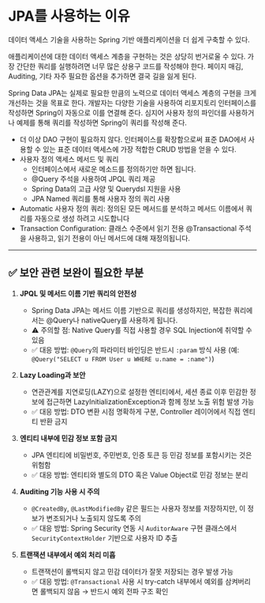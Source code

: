 # JPA를 사용하는 이유

데이터 액세스 기술을 사용하는 Spring 기반 애플리케이션을 더 쉽게 구축할 수 있다.

애플리케이션에 대한 데이터 액세스 계층을 구현하는 것은 상당히 번거로울 수 있다. 가장 간단한 쿼리를 실행하려면 너무 많은 상용구 코드를 작성해야 한다. 페이지 매김, Auditing, 기타 자주 필요한 옵션을 추가하면 결국 길을 잃게 된다.

Spring Data JPA는 실제로 필요한 만큼의 노력으로 데이터 액세스 계층의 구현을 크게 개선하는 것을 목표로 한다. 개발자는 다양한 기술을 사용하여 리포지토리 인터페이스를 작성하면 Spring이 자동으로 이를 연결해 준다. 심지어 사용자 정의 파인더를 사용하거나 예제를 통해 쿼리를 작성하면 Spring이 쿼리를 작성해 준다.

- 더 이상 DAO 구현이 필요하지 않다. 인터페이스를 확장함으로써 표준 DAO에서 사용할 수 있는 표준 데이터 액세스에 가장 적합한 CRUD 방법을 얻을 수 있다.
- 사용자 정의 액세스 메서드 및 쿼리
    - 인터페이스에서 새로운 메소드를 정의하기만 하면 됩니다.
    - @Query 주석을 사용하여 JPQL 쿼리 제공
    - Spring Data의 고급 사양 및 Querydsl 지원을 사용
    - JPA Named 쿼리를 통해 사용자 정의 쿼리 사용
- Automatic 사용자 정의 쿼리: 정의된 모든 메서드를 분석하고 메서드 이름에서 쿼리를 자동으로 생성 하려고 시도합니다
- Transaction Configuration: 클래스 수준에서 읽기 전용 @Transactional 주석을 사용하고, 읽기 전용이 아닌 메서드에 대해 재정의됩니다.

---

## ✅ 보안 관련 보완이 필요한 부분

1. **JPQL 및 메서드 이름 기반 쿼리의 안전성**  
   - Spring Data JPA는 메서드 이름 기반으로 쿼리를 생성하지만, 복잡한 쿼리에서는 @Query나 nativeQuery를 사용하게 됩니다.  
   - ⚠️ 주의할 점: Native Query를 직접 사용할 경우 SQL Injection에 취약할 수 있음  
   - ✅ 대응 방법: `@Query`의 파라미터 바인딩은 반드시 `:param` 방식 사용 (예: `@Query("SELECT u FROM User u WHERE u.name = :name")`)

2. **Lazy Loading과 보안**  
   - 연관관계를 지연로딩(LAZY)으로 설정한 엔티티에서, 세션 종료 이후 민감한 정보에 접근하면 LazyInitializationException과 함께 정보 노출 위험 발생 가능  
   - ✅ 대응 방법: DTO 변환 시점 명확하게 구분, Controller 레이어에서 직접 엔티티 반환 금지

3. **엔티티 내부에 민감 정보 포함 금지**  
   - JPA 엔티티에 비밀번호, 주민번호, 인증 토큰 등 민감 정보를 포함시키는 것은 위험함  
   - ✅ 대응 방법: 엔티티와 별도의 DTO 혹은 Value Object로 민감 정보는 분리

4. **Auditing 기능 사용 시 주의**  
   - `@CreatedBy`, `@LastModifiedBy` 같은 필드는 사용자 정보를 저장하지만, 이 정보가 변조되거나 노출되지 않도록 주의  
   - ✅ 대응 방법: Spring Security 연동 시 `AuditorAware` 구현 클래스에서 `SecurityContextHolder` 기반으로 사용자 ID 추출

5. **트랜잭션 내부에서 예외 처리 미흡**  
   - 트랜잭션이 롤백되지 않고 민감 데이터가 잘못 저장되는 경우 발생 가능  
   - ✅ 대응 방법: `@Transactional` 사용 시 try-catch 내부에서 예외를 삼켜버리면 롤백되지 않음 → 반드시 예외 전파 구조 확인